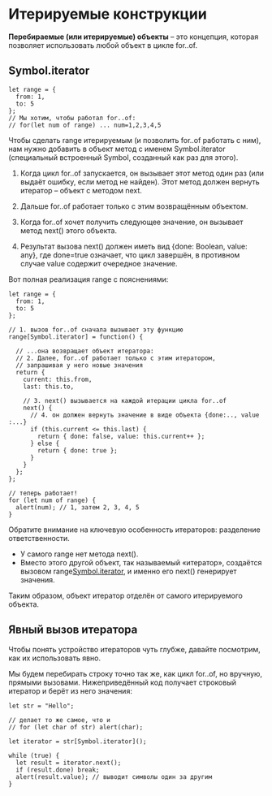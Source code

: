 # Итерируемые конструкции
**Перебираемые (или итерируемые) объекты** – это концепция, которая позволяет использовать любой объект в цикле for..of.

## Symbol.iterator
```
let range = {
  from: 1,
  to: 5
};
// Мы хотим, чтобы работал for..of:
// for(let num of range) ... num=1,2,3,4,5
```

Чтобы сделать range итерируемым (и позволить for..of работать с ним), нам нужно добавить в объект метод с именем Symbol.iterator (специальный встроенный Symbol, созданный как раз для этого).

1. Когда цикл for..of запускается, он вызывает этот метод один раз (или выдаёт ошибку, если метод не найден). Этот метод должен вернуть итератор – объект с методом next.

2. Дальше for..of работает только с этим возвращённым объектом.

3. Когда for..of хочет получить следующее значение, он вызывает метод next() этого объекта.

4. Результат вызова next() должен иметь вид {done: Boolean, value: any}, где done=true означает, что цикл завершён, в противном случае value содержит очередное значение.

Вот полная реализация range с пояснениями:
```
let range = {
  from: 1,
  to: 5
};

// 1. вызов for..of сначала вызывает эту функцию
range[Symbol.iterator] = function() {

  // ...она возвращает объект итератора:
  // 2. Далее, for..of работает только с этим итератором,
  // запрашивая у него новые значения
  return {
    current: this.from,
    last: this.to,

    // 3. next() вызывается на каждой итерации цикла for..of
    next() {
      // 4. он должен вернуть значение в виде объекта {done:.., value :...}
      if (this.current <= this.last) {
        return { done: false, value: this.current++ };
      } else {
        return { done: true };
      }
    }
  };
};

// теперь работает!
for (let num of range) {
  alert(num); // 1, затем 2, 3, 4, 5
}
```

Обратите внимание на ключевую особенность итераторов: разделение ответственности.

* У самого range нет метода next().
* Вместо этого другой объект, так называемый «итератор», создаётся вызовом range[Symbol.iterator](), и именно его next() генерирует значения.

Таким образом, объект итератор отделён от самого итерируемого объекта.

## Явный вызов итератора
Чтобы понять устройство итераторов чуть глубже, давайте посмотрим, как их использовать явно.

Мы будем перебирать строку точно так же, как цикл for..of, но вручную, прямыми вызовами. Нижеприведённый код получает строковый итератор и берёт из него значения:

```
let str = "Hello";

// делает то же самое, что и
// for (let char of str) alert(char);

let iterator = str[Symbol.iterator]();

while (true) {
  let result = iterator.next();
  if (result.done) break;
  alert(result.value); // выводит символы один за другим
}
```
